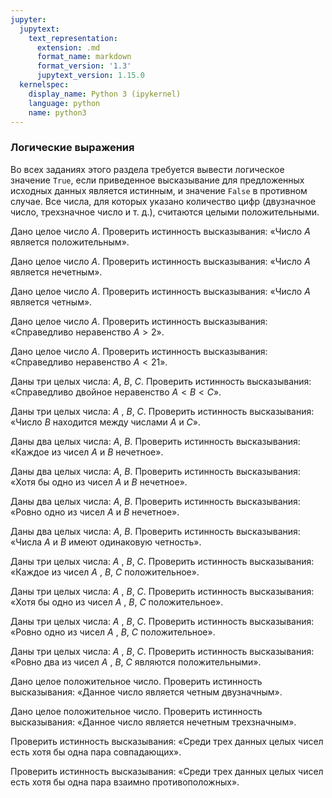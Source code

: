 ```yaml
---
jupyter:
  jupytext:
    text_representation:
      extension: .md
      format_name: markdown
      format_version: '1.3'
      jupytext_version: 1.15.0
  kernelspec:
    display_name: Python 3 (ipykernel)
    language: python
    name: python3
---
```


### Логические выражения


Во всех заданиях этого раздела требуется вывести логическое значение
`True`, если приведенное высказывание для предложенных исходных данных
является истинным, и значение `False` в противном случае.
Все числа, для которых указано количество цифр (двузначное число,
трехзначное число и т. д.), считаются целыми положительными.


Дано целое число $A$.
Проверить истинность высказывания:
«Число $A$ является положительным».


Дано целое число $A$.
Проверить истинность высказывания:
«Число $A$ является нечетным».


Дано целое число $A$.
Проверить истинность высказывания:
«Число $A$ является четным».


Дано целое число $A$.
Проверить истинность высказывания:
«Справедливо неравенство $A > 2$».


Дано целое число $A$.
Проверить истинность высказывания:
«Справедливо неравенство $A < 21$».


Даны три целых числа: $A$, $B$, $C$.
Проверить истинность высказывания:
«Справедливо двойное неравенство $A < B < C$».


Даны три целых числа: $A$ , $B$, $C$.
Проверить истинность высказывания:
«Число $B$ находится между числами $A$ и $C$».


Даны два целых числа: $A$, $B$.
Проверить истинность высказывания:
«Каждое из чисел $A$ и $B$ нечетное».


Даны два целых числа: $A$, $B$.
Проверить истинность высказывания:
«Хотя бы одно из чисел $A$ и $B$ нечетное».


Даны два целых числа: $A$, $B$.
Проверить истинность высказывания:
«Ровно одно из чисел $A$ и $B$ нечетное».


Даны два целых числа: $A$, $B$.
Проверить истинность высказывания:
«Числа $A$ и $B$ имеют одинаковую четность».


Даны три целых числа: $A$ , $B$, $C$.
Проверить истинность высказывания:
«Каждое из чисел $A$ , $B$, $C$ положительное».


Даны три целых числа: $A$ , $B$, $C$.
Проверить истинность высказывания:
«Хотя бы одно из чисел $A$ , $B$, $C$ положительное».


Даны три целых числа: $A$ , $B$, $C$.
Проверить истинность высказывания:
«Ровно одно из чисел $A$ , $B$, $C$ положительное».


Даны три целых числа: $A$ , $B$, $C$.
Проверить истинность высказывания:
«Ровно два из чисел $A$ , $B$, $C$ являются положительными».


Дано целое положительное число.
Проверить истинность высказывания:
«Данное число является четным двузначным».


Дано целое положительное число.
Проверить истинность высказывания:
«Данное число является нечетным трехзначным».


Проверить истинность высказывания:
«Среди трех данных целых чисел есть хотя бы одна пара совпадающих».


Проверить истинность высказывания:
«Среди трех данных целых чисел есть хотя бы одна
пара взаимно противоположных».
